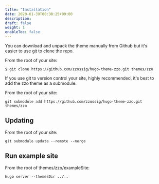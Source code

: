 ```yaml
---
title: "Installation"
date: 2020-01-30T00:38:25+09:00
description:
draft: false
weight: 1
enableToc: false
---
```


You can download and unpack the theme manually from Github but it's easier to use git to clone the repo.

From the root of your site:

```
$ git clone https://github.com/zzossig/hugo-theme-zzo.git themes/zzo
```

If you use git to version control your site, highly recommended, it's best to add the zzo theme as a submodule.

From the root of your site:

```
git submodule add https://github.com/zzossig/hugo-theme-zzo.git themes/zzo
```

## Updating

From the root of your site:

```
git submodule update --remote --merge
```

## Run example site

From the root of themes/zzo/exampleSite:

```
hugo server --themesDir ../..
```
